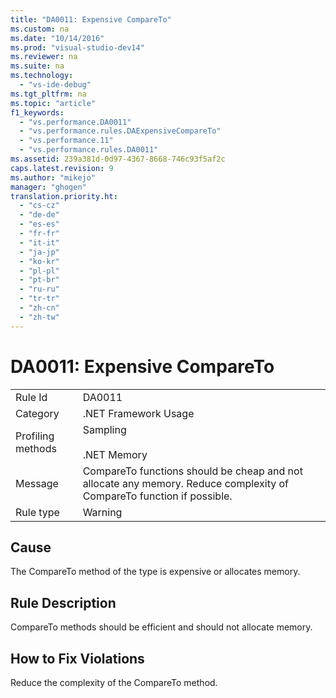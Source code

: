 ```yaml
---
title: "DA0011: Expensive CompareTo"
ms.custom: na
ms.date: "10/14/2016"
ms.prod: "visual-studio-dev14"
ms.reviewer: na
ms.suite: na
ms.technology: 
  - "vs-ide-debug"
ms.tgt_pltfrm: na
ms.topic: "article"
f1_keywords: 
  - "vs.performance.DA0011"
  - "vs.performance.rules.DAExpensiveCompareTo"
  - "vs.performance.11"
  - "vs.performance.rules.DA0011"
ms.assetid: 239a381d-0d97-4367-8668-746c93f5af2c
caps.latest.revision: 9
ms.author: "mikejo"
manager: "ghogen"
translation.priority.ht: 
  - "cs-cz"
  - "de-de"
  - "es-es"
  - "fr-fr"
  - "it-it"
  - "ja-jp"
  - "ko-kr"
  - "pl-pl"
  - "pt-br"
  - "ru-ru"
  - "tr-tr"
  - "zh-cn"
  - "zh-tw"
---
```

# DA0011: Expensive CompareTo
|||  
|-|-|  
|Rule Id|DA0011|  
|Category|.NET Framework Usage|  
|Profiling methods|Sampling<br /><br /> .NET Memory|  
|Message|CompareTo functions should be cheap and not allocate any memory. Reduce complexity of CompareTo function if possible.|  
|Rule type|Warning|  
  
## Cause  
 The CompareTo method of the type is expensive or allocates memory.  
  
## Rule Description  
 CompareTo methods should be efficient and should not allocate memory.  
  
## How to Fix Violations  
 Reduce the complexity of the CompareTo method.
